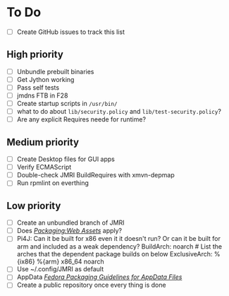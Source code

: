 # To Do
* [ ] Create GitHub issues to track this list 

## High priority
* [ ] Unbundle prebuilt binaries
* [ ] Get Jython working
* [ ] Pass self tests
* [ ] jmdns FTB in F28
* [ ] Create startup scripts in `/usr/bin/`
* [ ] what to do about `lib/security.policy` and
  `lib/test-security.policy`?
* [ ] Are any explicit Requires neede for runtime?

## Medium priority
* [ ] Create Desktop files for GUI apps
* [ ] Verify ECMAScript
* [ ] Double-check JMRI BuildRequires with xmvn-depmap
* [ ] Run rpmlint on everthing

## Low priority
* [ ] Create an unbundled branch of JMRI
* [ ] Does
  _[Packaging:Web Assets](https://fedoraproject.org/wiki/Packaging:Web_Assets)_
  apply? 
* [ ] Pi4J: Can it be built for x86 even it it doesn't run? Or can it
  be built for arm and included as a weak dependency?
      BuildArch: noarch
      # List the arches that the dependent package builds on below
      ExclusiveArch: %{ix86} %{arm} x86_64 noarch
* [ ] Use ~/.config/JMRI as default
* [ ] AppData
  _[Fedora Packaging Guidelines for AppData Files](https://fedoraproject.org/wiki/Packaging:AppData)_
* [ ] Create a public repository once every thing is done
